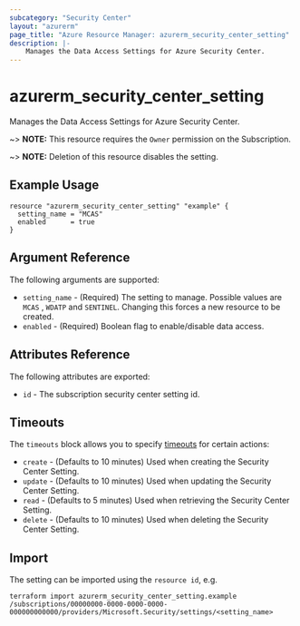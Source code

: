 ```yaml
---
subcategory: "Security Center"
layout: "azurerm"
page_title: "Azure Resource Manager: azurerm_security_center_setting"
description: |-
    Manages the Data Access Settings for Azure Security Center.
---
```


# azurerm_security_center_setting

Manages the Data Access Settings for Azure Security Center.

~> **NOTE:** This resource requires the `Owner` permission on the Subscription.

~> **NOTE:** Deletion of this resource disables the setting.

## Example Usage

```hcl
resource "azurerm_security_center_setting" "example" {
  setting_name = "MCAS"
  enabled      = true
}
```

## Argument Reference

The following arguments are supported:

* `setting_name` - (Required) The setting to manage. Possible values are `MCAS` , `WDATP` and `SENTINEL`. Changing this forces a new resource to be created.
* `enabled` - (Required) Boolean flag to enable/disable data access.

## Attributes Reference

The following attributes are exported:

* `id` - The subscription security center setting id.

## Timeouts

The `timeouts` block allows you to specify [timeouts](https://www.terraform.io/language/resources/syntax#operation-timeouts) for certain actions:

* `create` - (Defaults to 10 minutes) Used when creating the Security Center Setting.
* `update` - (Defaults to 10 minutes) Used when updating the Security Center Setting.
* `read` - (Defaults to 5 minutes) Used when retrieving the Security Center Setting.
* `delete` - (Defaults to 10 minutes) Used when deleting the Security Center Setting.

## Import

The setting can be imported using the `resource id`, e.g.

```shell
terraform import azurerm_security_center_setting.example /subscriptions/00000000-0000-0000-0000-000000000000/providers/Microsoft.Security/settings/<setting_name>
```
